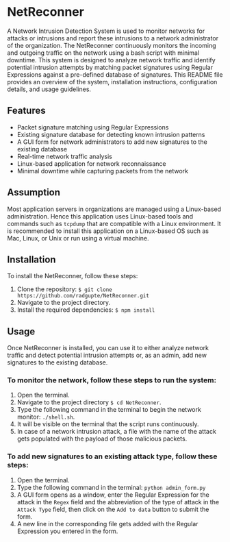 # NetReconner
A Network Intrusion Detection System is used to monitor networks for attacks or intrusions and report these intrusions to a network administrator of the organization.
The NetReconner continuously monitors the incoming and outgoing traffic on the network using a bash script with minimal downtime. This system is designed to analyze network traffic and identify potential intrusion attempts by matching packet signatures using Regular Expressions against a pre-defined database of signatures. This README file provides an overview of the system, installation instructions, configuration details, and usage guidelines.

## Features
* Packet signature matching using Regular Expressions
* Existing signature database for detecting known intrusion patterns
* A GUI form for network administrators to add new signatures to the existing database
* Real-time network traffic analysis
* Linux-based application for network reconnaissance
* Minimal downtime while capturing packets from the network

## Assumption
Most application servers in organizations are managed using a Linux-based administration. Hence this application uses Linux-based tools and commands such as `tcpdump` that are compatible with a Linux environment. It is recommended to install this application on a Linux-based OS such as Mac, Linux, or Unix or run using a virtual machine. 

## Installation
To install the NetReconner, follow these steps:
1. Clone the repository: `$ git clone https://github.com/radgupte/NetReconner.git`
2. Navigate to the project directory.
3. Install the required dependencies: `$ npm install`

## Usage
Once NetReconner is installed, you can use it to either analyze network traffic and detect potential intrusion attempts or, as an admin, add new signatures to the existing database. 
### To monitor the network, follow these steps to run the system:
1. Open the terminal.
2. Navigate to the project directory `$ cd NetReconner`.
3. Type the following command in the terminal to begin the network monitor: `./shell.sh`.
4. It will be visible on the terminal that the script runs continuously.
5. In case of a network intrusion attack, a file with the name of the attack gets populated with the payload of those malicious packets.

### To add new signatures to an existing attack type, follow these steps:
1. Open the terminal.
2. Type the following command in the terminal: `python admin_form.py`
3. A GUI form opens as a window, enter the Regular Expression for the attack in the `Regex` field and the abbreviation of the type of attack in the `Attack Type` field, then click on the `Add to data` button to submit the form.
4. A new line in the corresponding file gets added with the Regular Expression you entered in the form.
